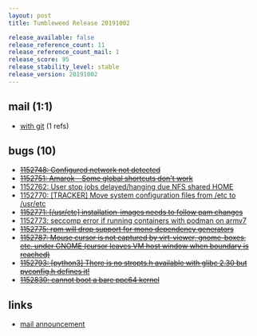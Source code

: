 ```yaml
---
layout: post
title: Tumbleweed Release 20191002

release_available: false
release_reference_count: 11
release_reference_count_mail: 1
release_score: 95
release_stability_level: stable
release_version: 20191002
---
```


## mail (1:1)

- [with git](https://lists.opensuse.org/opensuse-factory/2019-10/msg00032.html) (1 refs)

## bugs (10)

<!--more-->

- ~~[1152748: Configured network not detected](https://bugzilla.opensuse.org/show_bug.cgi?id=1152748)~~
- ~~[1152751: Amarok - Some global shortcuts don't work](https://bugzilla.opensuse.org/show_bug.cgi?id=1152751)~~
- [1152762: User stop jobs delayed/hanging due NFS shared HOME](https://bugzilla.opensuse.org/show_bug.cgi?id=1152762)
- [1152770: \[TRACKER\] Move system configuration files from /etc  to /usr/etc](https://bugzilla.opensuse.org/show_bug.cgi?id=1152770)
- ~~[1152771: \[/usr/etc\] installation-images needs to follow pam changes](https://bugzilla.opensuse.org/show_bug.cgi?id=1152771)~~
- [1152773: seccomp error if running containers with podman on armv7](https://bugzilla.opensuse.org/show_bug.cgi?id=1152773)
- ~~[1152775: rpm will drop support for mono dependency generators](https://bugzilla.opensuse.org/show_bug.cgi?id=1152775)~~
- ~~[1152787: Mouse cursor is not captured by virt-viewer, gnome-boxes, etc. under GNOME (cursor leaves VM host window when boundary is reached)](https://bugzilla.opensuse.org/show_bug.cgi?id=1152787)~~
- ~~[1152793: \[python3\] There is no stropts.h available with glibc 2.30 but pyconfig.h defines it!](https://bugzilla.opensuse.org/show_bug.cgi?id=1152793)~~
- ~~[1152830: cannot boot a bare ppc64 kernel](https://bugzilla.opensuse.org/show_bug.cgi?id=1152830)~~



## links

- [mail announcement](https://lists.opensuse.org/opensuse-factory/2019-10/msg00026.html)
